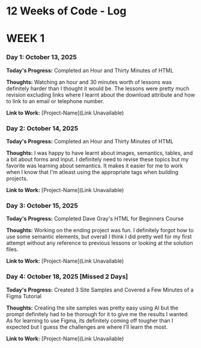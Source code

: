 # 12 Weeks of Code - Log

# WEEK 1

### Day 1: October 13, 2025

**Today's Progress:** Completed an Hour and Thirty Minutes of HTML

**Thoughts:** Watching an hour and 30 minutes worth of lessons was definitely
harder than I thought it would be. The lessons were pretty much revision
excluding links where I learnt about the download attribute and how to link to
an email or telephone number.

**Link to Work:** [Project-Name](Link Unavailable)

### Day 2: October 14, 2025

**Today's Progress:** Completed an Hour and Thirty Minutes of HTML

**Thoughts:** I was happy to have learnt about images, semantics, tables, and a
bit about forms and input. I definitely need to revise these topics but my
favorite was learning about semantics. It makes it easier for me to work when I
know that I'm atleast using the appropriate tags when building projects.

**Link to Work:** [Project-Name](Link Unavailable)

### Day 3: October 15, 2025

**Today's Progress:** Completed Dave Gray's HTML for Beginners Course

**Thoughts:** Working on the ending project was fun. I definitely forgot how
to use some semantic elements, but overall I think I did pretty well for my
first attempt without any reference to previous lessons or looking at the
solution files.

**Link to Work:** [Project-Name](Link Unavailable)

### Day 4: October 18, 2025 [Missed 2 Days]

**Today's Progress:** Created 3 Site Samples and Covered a Few Minutes of a Figma Tutorial

**Thoughts:** Creating the site samples was pretty easy using AI but the prompt
definitely had to be thorough for it to give me the results I wanted.
As for learning to use Figma, its definitely coming off tougher than I expected
but I guess the challenges are where I'll learn the most.

**Link to Work:** [Project-Name](Link Unavailable)
